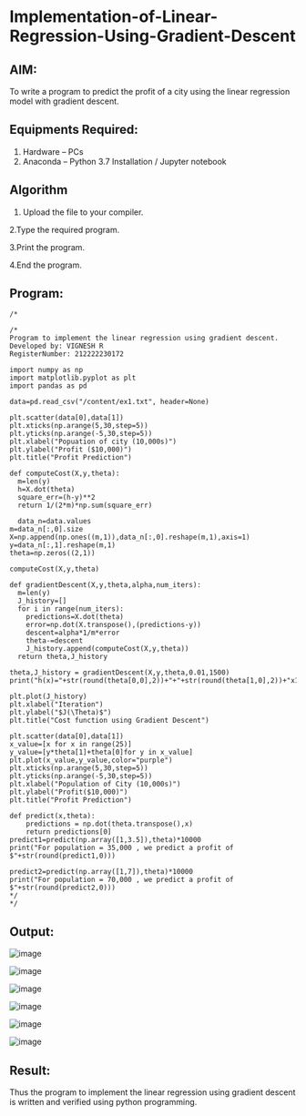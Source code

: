 # Implementation-of-Linear-Regression-Using-Gradient-Descent

## AIM:
To write a program to predict the profit of a city using the linear regression model with gradient descent.

## Equipments Required:
1. Hardware – PCs
2. Anaconda – Python 3.7 Installation / Jupyter notebook

## Algorithm

1. Upload the file to your compiler.

2.Type the required program.

3.Print the program.

4.End the program.
   

## Program:
```
/*

/*
Program to implement the linear regression using gradient descent.
Developed by: VIGNESH R
RegisterNumber: 212222230172

import numpy as np
import matplotlib.pyplot as plt
import pandas as pd

data=pd.read_csv("/content/ex1.txt", header=None)

plt.scatter(data[0],data[1])
plt.xticks(np.arange(5,30,step=5))
plt.yticks(np.arange(-5,30,step=5))
plt.xlabel("Popuation of city (10,000s)")
plt.ylabel("Profit ($10,000)")
plt.title("Profit Prediction")

def computeCost(X,y,theta):
  m=len(y)
  h=X.dot(theta)
  square_err=(h-y)**2
  return 1/(2*m)*np.sum(square_err)
  
  data_n=data.values
m=data_n[:,0].size
X=np.append(np.ones((m,1)),data_n[:,0].reshape(m,1),axis=1)
y=data_n[:,1].reshape(m,1)
theta=np.zeros((2,1))

computeCost(X,y,theta)

def gradientDescent(X,y,theta,alpha,num_iters):
  m=len(y)
  J_history=[]
  for i in range(num_iters):
    predictions=X.dot(theta)
    error=np.dot(X.transpose(),(predictions-y))
    descent=alpha*1/m*error
    theta-=descent
    J_history.append(computeCost(X,y,theta))
  return theta,J_history

theta,J_history = gradientDescent(X,y,theta,0.01,1500)
print("h(x)="+str(round(theta[0,0],2))+"+"+str(round(theta[1,0],2))+"x1")

plt.plot(J_history)
plt.xlabel("Iteration")
plt.ylabel("$J(\Theta)$")
plt.title("Cost function using Gradient Descent")

plt.scatter(data[0],data[1])
x_value=[x for x in range(25)]
y_value=[y*theta[1]+theta[0]for y in x_value]
plt.plot(x_value,y_value,color="purple")
plt.xticks(np.arange(5,30,step=5))
plt.yticks(np.arange(-5,30,step=5))
plt.xlabel("Population of City (10,000s)")
plt.ylabel("Profit($10,000)")
plt.title("Profit Prediction")

def predict(x,theta):
    predictions = np.dot(theta.transpose(),x)
    return predictions[0]
predict1=predict(np.array([1,3.5]),theta)*10000
print("For population = 35,000 , we predict a profit of $"+str(round(predict1,0)))

predict2=predict(np.array([1,7]),theta)*10000
print("For population = 70,000 , we predict a profit of $"+str(round(predict2,0)))
*/
*/
```

## Output:

![image](https://github.com/VigneshR2005/Implementation-of-Linear-Regression-Using-Gradient-Descent/assets/119401246/37a8d0bb-31f4-48da-b932-480d64185f65)

![image](https://github.com/VigneshR2005/Implementation-of-Linear-Regression-Using-Gradient-Descent/assets/119401246/9c35a051-4741-45b4-b92c-324ba2408d38)

![image](https://github.com/VigneshR2005/Implementation-of-Linear-Regression-Using-Gradient-Descent/assets/119401246/d14a38bc-a250-4a25-89ed-4d7b5fabb78f)

![image](https://github.com/VigneshR2005/Implementation-of-Linear-Regression-Using-Gradient-Descent/assets/119401246/4bd063a3-1f77-4b80-987b-69848f91b6de)

![image](https://github.com/VigneshR2005/Implementation-of-Linear-Regression-Using-Gradient-Descent/assets/119401246/7f2c5e98-592e-4f0a-9c7a-4ca41c838620)

![image](https://github.com/VigneshR2005/Implementation-of-Linear-Regression-Using-Gradient-Descent/assets/119401246/03554a09-dc0d-4ae0-af2e-bd6a470f31cd)

## Result:
Thus the program to implement the linear regression using gradient descent is written and verified using python programming.
